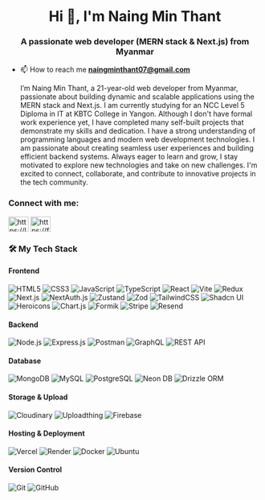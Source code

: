 <h1 align="center">Hi 👋, I'm Naing Min Thant</h1>
<h3 align="center">A passionate web developer (MERN stack & Next.js) from Myanmar</h3>

- 📫 How to reach me **naingminthant07@gmail.com**

	I’m Naing Min Thant, a 21-year-old web developer from Myanmar, passionate about building dynamic and scalable applications using the MERN stack and Next.js. I am currently studying for an NCC Level 5 Diploma in IT at KBTC College in Yangon. Although I don't have formal work experience yet, I have completed many self-built projects that demonstrate my skills and dedication. I have a strong understanding of programming languages and modern web development technologies. I am passionate about creating seamless user experiences and building efficient backend systems. Always eager to learn and grow, I stay motivated to explore new technologies and take on new challenges. I'm excited to connect, collaborate, and contribute to innovative projects in the tech community.

<h3 align="left">Connect with me:</h3>
<p align="left">
<a href="https://linkedin.com/in/https://linkedin.com/in/naing-min-thant-878a29308" target="blank"><img align="center" src="https://raw.githubusercontent.com/rahuldkjain/github-profile-readme-generator/master/src/images/icons/Social/linked-in-alt.svg" alt="https://linkedin.com/in/naing-min-thant-878a29308" height="30" width="40" /></a>
<a href="https://fb.com/https://fb.com/profile.php?id=100016798050099" target="blank"><img align="center" src="https://raw.githubusercontent.com/rahuldkjain/github-profile-readme-generator/master/src/images/icons/Social/facebook.svg" alt="https://fb.com/profile.php?id=100016798050099" height="30" width="40" /></a>
</p>

### 🛠️ My Tech Stack

#### Frontend
![HTML5](https://img.shields.io/badge/HTML5-E34F26?style=for-the-badge&logo=html5&logoColor=white)
![CSS3](https://img.shields.io/badge/CSS3-1572B6?style=for-the-badge&logo=css3&logoColor=white)
![JavaScript](https://img.shields.io/badge/JavaScript-F7DF1E?style=for-the-badge&logo=javascript&logoColor=black)
![TypeScript](https://img.shields.io/badge/TypeScript-3178C6?style=for-the-badge&logo=typescript&logoColor=white)
![React](https://img.shields.io/badge/React-61DAFB?style=for-the-badge&logo=react&logoColor=black)
![Vite](https://img.shields.io/badge/Vite-646CFF?style=for-the-badge&logo=vite&logoColor=white)
![Redux](https://img.shields.io/badge/Redux-764ABC?style=for-the-badge&logo=redux&logoColor=white)
![Next.js](https://img.shields.io/badge/Next.js-000000?style=for-the-badge&logo=nextdotjs&logoColor=white)
![NextAuth.js](https://img.shields.io/badge/NextAuth.js-0F172A?style=for-the-badge&logo=nextdotjs&logoColor=white) 
![Zustand](https://img.shields.io/badge/Zustand-FFAA33?style=for-the-badge&logo=zustand&logoColor=black)
![Zod](https://img.shields.io/badge/Zod-3178C6?style=for-the-badge&logo=typescript&logoColor=white)
![TailwindCSS](https://img.shields.io/badge/TailwindCSS-06B6D4?style=for-the-badge&logo=tailwindcss&logoColor=white)
![Shadcn UI](https://img.shields.io/badge/Shadcn_UI-111827?style=for-the-badge&logo=tailwindcss&logoColor=white)
![Heroicons](https://img.shields.io/badge/Heroicons-0EA5E9?style=for-the-badge&logo=heroicons&logoColor=white) 
![Chart.js](https://img.shields.io/badge/Chart.js-FF6384?style=for-the-badge&logo=chartdotjs&logoColor=white)
![Formik](https://img.shields.io/badge/Formik-EF7C00?style=for-the-badge&logo=formik&logoColor=white)
![Stripe](https://img.shields.io/badge/Stripe-635BFF?style=for-the-badge&logo=stripe&logoColor=white)
![Resend](https://img.shields.io/badge/Resend-000000?style=for-the-badge&logo=resend&logoColor=white)

#### Backend
![Node.js](https://img.shields.io/badge/Node.js-339933?style=for-the-badge&logo=nodedotjs&logoColor=white)
![Express.js](https://img.shields.io/badge/Express.js-000000?style=for-the-badge&logo=express&logoColor=white)
![Postman](https://img.shields.io/badge/Postman-FF6C37?style=for-the-badge&logo=postman&logoColor=white)
![GraphQL](https://img.shields.io/badge/GraphQL-E10098?style=for-the-badge&logo=graphql&logoColor=white)
![REST API](https://img.shields.io/badge/REST_API-25A162?style=for-the-badge&logo=postman&logoColor=white)

#### Database
![MongoDB](https://img.shields.io/badge/MongoDB-47A248?style=for-the-badge&logo=mongodb&logoColor=white)
![MySQL](https://img.shields.io/badge/MySQL-4479A1?style=for-the-badge&logo=mysql&logoColor=white)
![PostgreSQL](https://img.shields.io/badge/PostgreSQL-336791?style=for-the-badge&logo=postgresql&logoColor=white)
![Neon DB](https://img.shields.io/badge/Neon_DB-1E293B?style=for-the-badge&logo=neondatabase&logoColor=white)
![Drizzle ORM](https://img.shields.io/badge/Drizzle_ORM-0A0A23?style=for-the-badge&logo=drizzle&logoColor=white)

#### Storage & Upload
![Cloudinary](https://img.shields.io/badge/Cloudinary-3448C5?style=for-the-badge&logo=cloudinary&logoColor=white)
![Uploadthing](https://img.shields.io/badge/Uploadthing-3B82F6?style=for-the-badge&logo=uploadthing&logoColor=white)
![Firebase](https://img.shields.io/badge/Firebase-FFCA28?style=for-the-badge&logo=firebase&logoColor=black)

#### Hosting & Deployment
![Vercel](https://img.shields.io/badge/Vercel-000000?style=for-the-badge&logo=vercel&logoColor=white)
![Render](https://img.shields.io/badge/Render-46E3B7?style=for-the-badge&logo=render&logoColor=black)
![Docker](https://img.shields.io/badge/Docker-2496ED?style=for-the-badge&logo=docker&logoColor=white)
![Ubuntu](https://img.shields.io/badge/Ubuntu-E95420?style=for-the-badge&logo=ubuntu&logoColor=white)

#### Version Control
![Git](https://img.shields.io/badge/Git-F05032?style=for-the-badge&logo=git&logoColor=white)
![GitHub](https://img.shields.io/badge/GitHub-181717?style=for-the-badge&logo=github&logoColor=white)


